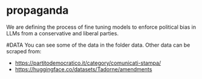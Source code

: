 # propaganda
We are defining the process of fine tuning models to enforce political bias in LLMs from a conservative and liberal parties. 

#DATA
You can see some of the data in the folder data. 
Other data can be scraped from:

- https://partitodemocratico.it/category/comunicati-stampa/
- https://huggingface.co/datasets/Tadorne/amendments
